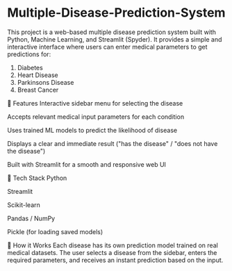 # Multiple-Disease-Prediction-System
This project is a web-based multiple disease prediction system built with Python, Machine Learning, and Streamlit (Spyder). It provides a simple and interactive interface where users can enter medical parameters to get predictions for: 
  1. Diabetes
  2. Heart Disease
  3. Parkinsons Disease
  4. Breast Cancer

🚀 Features
  Interactive sidebar menu for selecting the disease

  Accepts relevant medical input parameters for each condition

  Uses trained ML models to predict the likelihood of disease

  Displays a clear and immediate result ("has the disease" / "does not have the disease")

  Built with Streamlit for a smooth and responsive web UI

🧬 Tech Stack
  Python

  Streamlit

  Scikit-learn

  Pandas / NumPy

  Pickle (for loading saved models)

🏥 How it Works
  Each disease has its own prediction model trained on real medical datasets. The user selects a disease from the sidebar, enters the required parameters, and receives an instant prediction based on the input.

